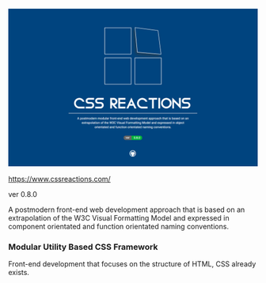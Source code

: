 ![](https://github.com/Jon-Dickinson/CSSReactions/blob/master/assets/images/screenshot-1.jpg?raw=true)

https://www.cssreactions.com/

ver 0.8.0

A postmodern front-end web development approach that is based on an extrapolation
of the W3C Visual Formatting Model and expressed in component orientated and function
orientated naming conventions.

### Modular Utility Based CSS Framework

Front-end development that focuses on the structure of HTML, CSS already exists.
